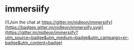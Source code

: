 # immersiify

[![Join the chat at https://gitter.im/nidleon/immersiify](https://badges.gitter.im/nidleon/immersiify.svg)](https://gitter.im/nidleon/immersiify?utm_source=badge&utm_medium=badge&utm_campaign=pr-badge&utm_content=badge)